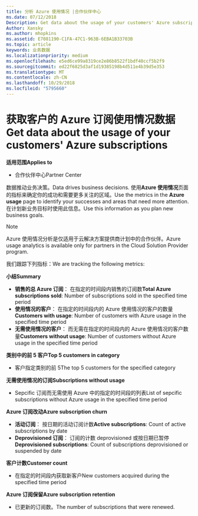 ```yaml
---
title: 分析 Azure 使用情况 |合作伙伴中心
ms.date: 07/12/2018
Description: Get data about the usage of your customers' Azure subscriptions.
Author: Xansky
ms.author: mhopkins
ms.assetid: E7081190-C1FA-47C1-963B-6EBA1B33703B
ms.topic: article
keywords: 业务数据
ms.localizationpriority: medium
ms.openlocfilehash: e5ed6ce99a8319ce2e86b8522f1bdf40ccf5b2f9
ms.sourcegitcommit: ed22f6825d3af1d19385198b4d511e4b39d5e353
ms.translationtype: MT
ms.contentlocale: zh-CN
ms.lasthandoff: 10/29/2018
ms.locfileid: "5795660"
---
```

# <a name="get-data-about-the-usage-of-your-customers-azure-subscriptions"></a><span data-ttu-id="3fa74-103">获取客户的 Azure 订阅使用情况数据</span><span class="sxs-lookup"><span data-stu-id="3fa74-103">Get data about the usage of your customers' Azure subscriptions</span></span> 

**<span data-ttu-id="3fa74-104">适用范围</span><span class="sxs-lookup"><span data-stu-id="3fa74-104">Applies to</span></span>**
- <span data-ttu-id="3fa74-105">合作伙伴中心</span><span class="sxs-lookup"><span data-stu-id="3fa74-105">Partner Center</span></span>

<span data-ttu-id="3fa74-106">数据推动业务决策。</span><span class="sxs-lookup"><span data-stu-id="3fa74-106">Data drives business decisions.</span></span> <span data-ttu-id="3fa74-107">使用**Azure 使用情况**页面的指标来确定你的成功和需要更多关注的区域。</span><span class="sxs-lookup"><span data-stu-id="3fa74-107">Use the metrics in the **Azure usage** page to identify your successes and areas that need more attention.</span></span> <span data-ttu-id="3fa74-108">在计划新业务目标时使用此信息。</span><span class="sxs-lookup"><span data-stu-id="3fa74-108">Use this information as you plan new business goals.</span></span>

> [!NOTE]
> <span data-ttu-id="3fa74-109">Azure 使用情况分析是仅适用于云解决方案提供商计划中的合作伙伴。</span><span class="sxs-lookup"><span data-stu-id="3fa74-109">Azure usage  analytics is available only for partners in the Cloud Solution Provider program.</span></span>

<span data-ttu-id="3fa74-110">我们跟踪下列指标：</span><span class="sxs-lookup"><span data-stu-id="3fa74-110">We are tracking the following metrics:</span></span>

**<span data-ttu-id="3fa74-111">小结</span><span class="sxs-lookup"><span data-stu-id="3fa74-111">Summary</span></span>**  
 - <span data-ttu-id="3fa74-112">**销售的总 Azure 订阅**： 在指定的时间段内销售的订阅数</span><span class="sxs-lookup"><span data-stu-id="3fa74-112">**Total Azure subscriptions sold**: Number of subscriptions sold in the specified time period</span></span>  
 - <span data-ttu-id="3fa74-113">**使用情况的客户**： 在指定的时间段内的 Azure 使用情况的客户的数量</span><span class="sxs-lookup"><span data-stu-id="3fa74-113">**Customers with usage**: Number of customers with Azure usage in the specified time period</span></span>  
 - <span data-ttu-id="3fa74-114">**无需使用情况的客户**： 而无需在指定的时间段内的 Azure 使用情况的客户数量</span><span class="sxs-lookup"><span data-stu-id="3fa74-114">**Customers without usage**: Number of customers without Azure usage in the specified time period</span></span>  

**<span data-ttu-id="3fa74-115">类别中的前 5 客户</span><span class="sxs-lookup"><span data-stu-id="3fa74-115">Top 5 customers in category</span></span>**  
 -  <span data-ttu-id="3fa74-116">客户指定类别的前 5</span><span class="sxs-lookup"><span data-stu-id="3fa74-116">The top 5 customers for the specified category</span></span>  

**<span data-ttu-id="3fa74-117">无需使用情况的订阅</span><span class="sxs-lookup"><span data-stu-id="3fa74-117">Subscriptions without usage</span></span>**  
 -  <span data-ttu-id="3fa74-118">Sepcific 订阅而无需使用 Azure 中的指定的时间段的列表</span><span class="sxs-lookup"><span data-stu-id="3fa74-118">List of sepcific subscriptions without Azure usage in the specified time period</span></span>  

**<span data-ttu-id="3fa74-119">Azure 订阅改动</span><span class="sxs-lookup"><span data-stu-id="3fa74-119">Azure subscription churn</span></span>**  
 - <span data-ttu-id="3fa74-120">**活动订阅**： 按日期的活动订阅计数</span><span class="sxs-lookup"><span data-stu-id="3fa74-120">**Active subscriptions**: Count of active subscriptions by date</span></span>  
 - <span data-ttu-id="3fa74-121">**Deprovisioned 订阅**： 订阅的计数 deprovisioned 或按日期已暂停</span><span class="sxs-lookup"><span data-stu-id="3fa74-121">**Deprovisioned subscriptions**: Count of subscriptions deprovisioned or suspended by date</span></span>  

**<span data-ttu-id="3fa74-122">客户计数</span><span class="sxs-lookup"><span data-stu-id="3fa74-122">Customer count</span></span>**
 - <span data-ttu-id="3fa74-123">在指定的时间段内获取新客户</span><span class="sxs-lookup"><span data-stu-id="3fa74-123">New customers acquired during the specified time period</span></span>  

**<span data-ttu-id="3fa74-124">Azure 订阅保留</span><span class="sxs-lookup"><span data-stu-id="3fa74-124">Azure subscription retention</span></span>**  
 - <span data-ttu-id="3fa74-125">已更新的订阅数。</span><span class="sxs-lookup"><span data-stu-id="3fa74-125">The number of subscriptions that were renewed.</span></span>   
  